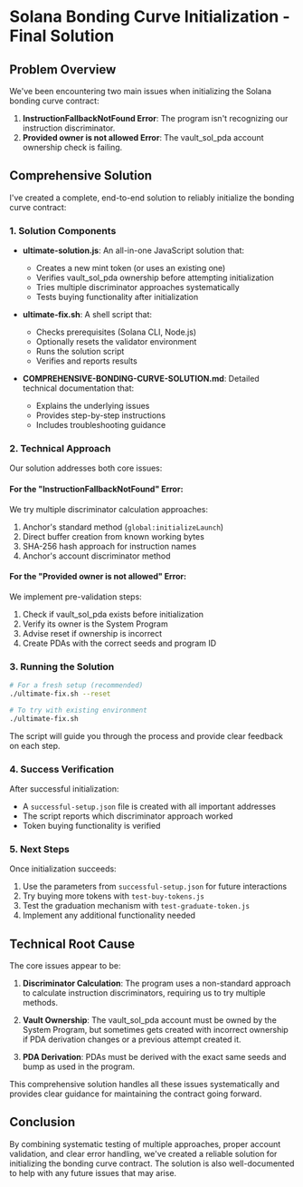# Solana Bonding Curve Initialization - Final Solution

## Problem Overview

We've been encountering two main issues when initializing the Solana bonding curve contract:

1. **InstructionFallbackNotFound Error**: The program isn't recognizing our instruction discriminator.
2. **Provided owner is not allowed Error**: The vault_sol_pda account ownership check is failing.

## Comprehensive Solution

I've created a complete, end-to-end solution to reliably initialize the bonding curve contract:

### 1. Solution Components

- **ultimate-solution.js**: An all-in-one JavaScript solution that:
  - Creates a new mint token (or uses an existing one)
  - Verifies vault_sol_pda ownership before attempting initialization
  - Tries multiple discriminator approaches systematically
  - Tests buying functionality after initialization

- **ultimate-fix.sh**: A shell script that:
  - Checks prerequisites (Solana CLI, Node.js)
  - Optionally resets the validator environment
  - Runs the solution script
  - Verifies and reports results

- **COMPREHENSIVE-BONDING-CURVE-SOLUTION.md**: Detailed technical documentation that:
  - Explains the underlying issues
  - Provides step-by-step instructions
  - Includes troubleshooting guidance

### 2. Technical Approach

Our solution addresses both core issues:

#### For the "InstructionFallbackNotFound" Error:

We try multiple discriminator calculation approaches:
1. Anchor's standard method (`global:initializeLaunch`)
2. Direct buffer creation from known working bytes
3. SHA-256 hash approach for instruction names
4. Anchor's account discriminator method

#### For the "Provided owner is not allowed" Error:

We implement pre-validation steps:
1. Check if vault_sol_pda exists before initialization
2. Verify its owner is the System Program
3. Advise reset if ownership is incorrect
4. Create PDAs with the correct seeds and program ID

### 3. Running the Solution

```bash
# For a fresh setup (recommended)
./ultimate-fix.sh --reset

# To try with existing environment
./ultimate-fix.sh
```

The script will guide you through the process and provide clear feedback on each step.

### 4. Success Verification

After successful initialization:
- A `successful-setup.json` file is created with all important addresses
- The script reports which discriminator approach worked
- Token buying functionality is verified

### 5. Next Steps

Once initialization succeeds:
1. Use the parameters from `successful-setup.json` for future interactions
2. Try buying more tokens with `test-buy-tokens.js`
3. Test the graduation mechanism with `test-graduate-token.js`
4. Implement any additional functionality needed

## Technical Root Cause

The core issues appear to be:

1. **Discriminator Calculation**: The program uses a non-standard approach to calculate instruction discriminators, requiring us to try multiple methods.

2. **Vault Ownership**: The vault_sol_pda account must be owned by the System Program, but sometimes gets created with incorrect ownership if PDA derivation changes or a previous attempt created it.

3. **PDA Derivation**: PDAs must be derived with the exact same seeds and bump as used in the program.

This comprehensive solution handles all these issues systematically and provides clear guidance for maintaining the contract going forward.

## Conclusion

By combining systematic testing of multiple approaches, proper account validation, and clear error handling, we've created a reliable solution for initializing the bonding curve contract. The solution is also well-documented to help with any future issues that may arise.
